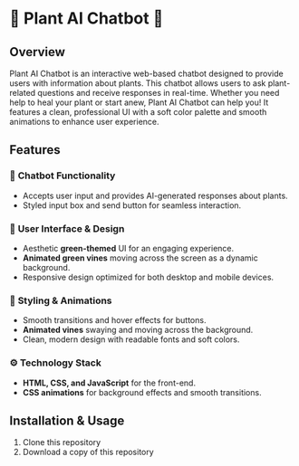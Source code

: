 # 🌱 Plant AI Chatbot 🌱

## Overview  
Plant AI Chatbot is an interactive web-based chatbot designed to provide users with information about plants. This chatbot allows users to ask plant-related questions and receive responses in real-time. Whether you need help to heal your plant or start anew, Plant AI Chatbot can help you! It features a clean, professional UI with a soft color palette and smooth animations to enhance user experience.

## Features  
### 🌿 **Chatbot Functionality**  
- Accepts user input and provides AI-generated responses about plants.  
- Styled input box and send button for seamless interaction.  

### 🍃 **User Interface & Design**  
- Aesthetic **green-themed** UI for an engaging experience.
- **Animated green vines** moving across the screen as a dynamic background.
- Responsive design optimized for both desktop and mobile devices.

### 🎨 **Styling & Animations**  
- Smooth transitions and hover effects for buttons.  
- **Animated vines** swaying and moving across the background.  
- Clean, modern design with readable fonts and soft colors.  

### ⚙️ **Technology Stack**  
- **HTML, CSS, and JavaScript** for the front-end.  
- **CSS animations** for background effects and smooth transitions.  

## Installation & Usage  
1. Clone this repository
2. Download a copy of this repository 